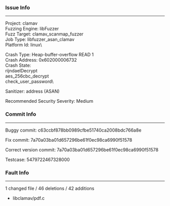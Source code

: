 ### Issue Info

------------

Project: clamav\
Fuzzing Engine: libFuzzer\
Fuzz Target: clamav_scanmap_fuzzer\
Job Type: libfuzzer_asan_clamav\
Platform Id: linux\

Crash Type: Heap-buffer-overflow READ 1\
Crash Address: 0x602000006732\
Crash State:\
  rijndaelDecrypt\
  aes_256cbc_decrypt\
  check_user_password\
  
Sanitizer: address (ASAN)

Recommended Security Severity: Medium

### Commit Info

---------

Buggy commit: c63ccbf878bb0989cfbe51740ca2008bdc766a8e 

Fix commit: 7a70a03ba01d657296be61f0ec98ca6990f51578 
 
Correct version commit: 7a70a03ba01d657296be61f0ec98ca6990f51578 

Testcase: 5479722467328000


### Fault Info

-----------------

1 changed file / 46 deletions / 42 additions 

- libclamav/pdf.c


